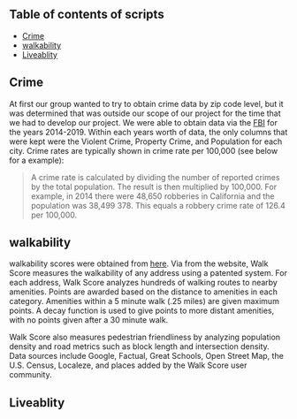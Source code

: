 ## Table of contents of scripts
* [Crime](./crime)
* [walkability](./walkabilty)
* [Liveablity](./liveablity)

## Crime
At first our group wanted to try to obtain crime data by zip code level, but it was determined that was outside our scope of our project for the time that we had to develop our project. We were able to obtain data via the [FBI](https://ucr.fbi.gov/crime-in-the-u.s) for the years 2014-2019. Within each years worth of data, the only columns that were kept were the Violent Crime, Property Crime, and Population for each city. Crime rates are typically shown in crime rate per 100,000 (see below for a example):

>A crime rate is calculated by dividing the number of reported crimes by the total population.
>The result is then multiplied by 100,000. For example, in 2014 there were 48,650 robberies in California and the population was 38,499 378. This equals a robbery crime rate of 126.4 per 100,000.

## walkability
walkability scores were obtained from [here](https://www.walkscore.com/). Via from the website, Walk Score measures the walkability of any address using a patented system. For each address, Walk Score analyzes hundreds of walking routes to nearby amenities. Points are awarded based on the distance to amenities in each category. Amenities within a 5 minute walk (.25 miles) are given maximum points. A decay function is used to give points to more distant amenities, with no points given after a 30 minute walk.

Walk Score also measures pedestrian friendliness by analyzing population density and road metrics such as block length and intersection density. Data sources include Google, Factual, Great Schools, Open Street Map, the U.S. Census, Localeze, and places added by the Walk Score user community.

## Liveablity